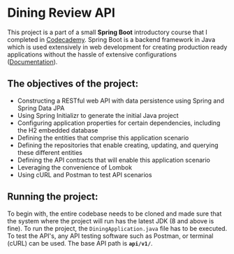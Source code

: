 # Dining Review API

This project is a part of a small **Spring Boot** introductory course that I completed in [Codecademy](https://www.codecademy.com/projects/portfolio/dining-review-api). Spring Boot is a backend framework in Java which is used extensively in web development for creating production ready applications without the hassle of extensive configurations ([Documentation](https://docs.spring.io/spring-boot/docs/current/reference/htmlsingle/)).

## The objectives of the project:
- Constructing a RESTful web API with data persistence using Spring and Spring Data JPA
- Using Spring Initializr to generate the initial Java project
- Configuring application properties for certain dependencies, including the H2 embedded database
- Defining the entities that comprise this application scenario
- Defining the repositories that enable creating, updating, and querying these different entities
- Defining the API contracts that will enable this application scenario
- Leveraging the convenience of Lombok
- Using cURL and Postman to test API scenarios

## Running the project:
To begin with, the entire codebase needs to be cloned and made sure that the system where the project will run has the latest JDK (8 and above is fine). To run the project, the `DiningApplication.java` file has to be executed. To test the API's, any API testing software such as Postman, or terminal (cURL) can be used. The base API path is **`api/v1/`**.
